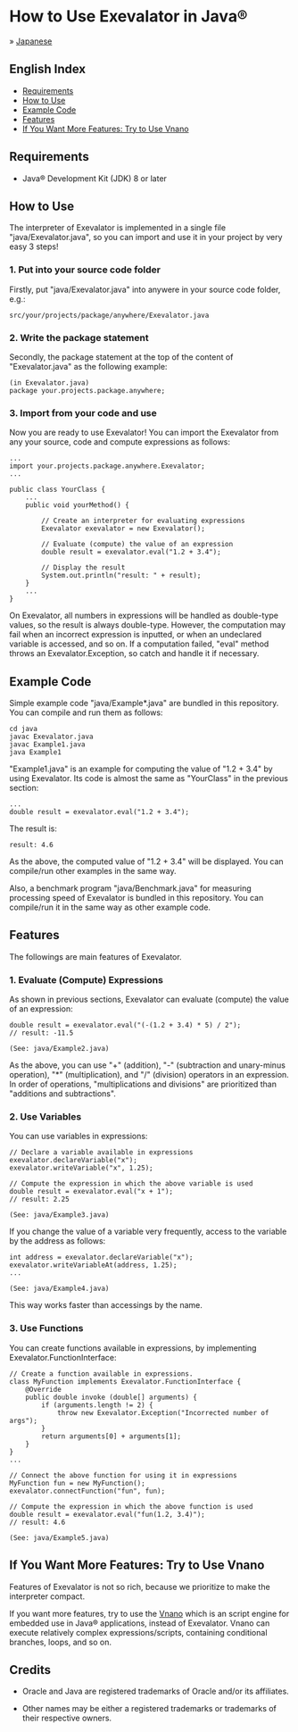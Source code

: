 # How to Use Exevalator in Java&reg;

&raquo; [Japanese](./README_JAPANESE.md)


## English Index
- <a href="#requirements">Requirements</a>
- <a href="#how-to-use">How to Use</a>
- <a href="#example-code">Example Code</a>
- <a href="#features">Features</a>
- <a href="#vnano">If You Want More Features: Try to Use Vnano</a>



<a id="requirements"></a>
## Requirements

* Java&reg; Development Kit (JDK) 8 or later



<a id="how-to-use"></a>
## How to Use

The interpreter of Exevalator is implemented in a single file "java/Exevalator.java", so you can import and use it in your project by very easy 3 steps!

### 1. Put into your source code folder

Firstly, put "java/Exevalator.java" into anywere in your source code folder, e.g.:

	src/your/projects/package/anywhere/Exevalator.java

### 2. Write the package statement

Secondly, the package statement at the top of the content of "Exevalator.java" as the following example:

	(in Exevalator.java)
	package your.projects.package.anywhere;

### 3. Import from your code and use

Now you are ready to use Exevalator! You can import the Exevalator from any your source, code and compute expressions as follows:

	...
	import your.projects.package.anywhere.Exevalator;
	...

	public class YourClass {
		...
		public void yourMethod() {
			
			// Create an interpreter for evaluating expressions
			Exevalator exevalator = new Exevalator();

			// Evaluate (compute) the value of an expression
			double result = exevalator.eval("1.2 + 3.4");
			
			// Display the result
			System.out.println("result: " + result);
		}
		...
	}

On Exevalator, all numbers in expressions will be handled as double-type values, so the result is always double-type.
However, the computation may fail when an incorrect expression is inputted, or when an undeclared variable is accessed, and so on. If a computation failed, "eval" method throws an Exevalator.Exception, so catch and handle it if necessary.


<a id="example-code"></a>
## Example Code

Simple example code "java/Example*.java" are bundled in this repository. You can compile and run them as follows:

	cd java
	javac Exevalator.java
	javac Example1.java
	java Example1

"Example1.java" is an example for computing the value of "1.2 + 3.4" by using Exevalator. Its code is almost the same as "YourClass" in the previous section:

	...
	double result = exevalator.eval("1.2 + 3.4");


The result is:

	result: 4.6

As the above, the computed value of "1.2 + 3.4" will be displayed. You can compile/run other examples in the same way.

Also, a benchmark program "java/Benchmark.java" for measuring processing speed of Exevalator is bundled in this repository. You can compile/run it in the same way as other example code.


<a id="features"></a>
## Features

The followings are main features of Exevalator.

### 1. Evaluate (Compute) Expressions

As shown in previous sections, Exevalator can evaluate (compute) the value of an expression:

	double result = exevalator.eval("(-(1.2 + 3.4) * 5) / 2");
	// result: -11.5

	(See: java/Example2.java)

As the above, you can use "+" (addition), "-" (subtraction and unary-minus operation), "\*" (multiplication), and "/" (division) operators in an expression. In order of operations, "multiplications and divisions" are prioritized than "additions and subtractions".


### 2. Use Variables

You can use variables in expressions:

	// Declare a variable available in expressions
	exevalator.declareVariable("x");
	exevalator.writeVariable("x", 1.25);

	// Compute the expression in which the above variable is used
	double result = exevalator.eval("x + 1");
	// result: 2.25

	(See: java/Example3.java)

If you change the value of a variable very frequently, access to the variable by the address as follows:

	int address = exevalator.declareVariable("x");
	exevalator.writeVariableAt(address, 1.25);
	...

	(See: java/Example4.java)

This way works faster than accessings by the name.

### 3. Use Functions

You can create functions available in expressions, by implementing Exevalator.FunctionInterface:

	// Create a function available in expressions.
	class MyFunction implements Exevalator.FunctionInterface {
		@Override
		public double invoke (double[] arguments) {
			if (arguments.length != 2) {
				throw new Exevalator.Exception("Incorrected number of args");
			}
			return arguments[0] + arguments[1];
		}
	}
	...

	// Connect the above function for using it in expressions
	MyFunction fun = new MyFunction();
	exevalator.connectFunction("fun", fun);

	// Compute the expression in which the above function is used
	double result = exevalator.eval("fun(1.2, 3.4)");
	// result: 4.6

	(See: java/Example5.java)


<a id="vnano"></a>
## If You Want More Features: Try to Use Vnano

Features of Exevalator is not so rich, because we prioritize to make the interpreter compact.

If you want more features, try to use the [Vnano](https://github.com/RINEARN/vnano) which is an script engine for embedded use in Java&reg; applications, instead of Exevalator.
Vnano can execute relatively complex expressions/scripts, containing conditional branches, loops, and so on.



<a id="credits"></a>
## Credits

- Oracle and Java are registered trademarks of Oracle and/or its affiliates. 

- Other names may be either a registered trademarks or trademarks of their respective owners. 


